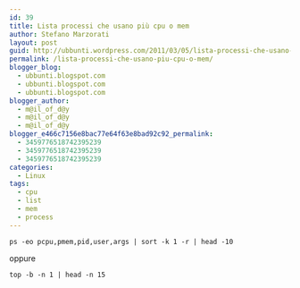 ```yaml
---
id: 39
title: Lista processi che usano più cpu o mem
author: Stefano Marzorati
layout: post
guid: http://ubbunti.wordpress.com/2011/03/05/lista-processi-che-usano-piu-cpu-o-mem
permalink: /lista-processi-che-usano-piu-cpu-o-mem/
blogger_blog:
  - ubbunti.blogspot.com
  - ubbunti.blogspot.com
  - ubbunti.blogspot.com
blogger_author:
  - m@il_of_d@y
  - m@il_of_d@y
  - m@il_of_d@y
blogger_e466c7156e8bac77e64f63e8bad92c92_permalink:
  - 3459776518742395239
  - 3459776518742395239
  - 3459776518742395239
categories:
  - Linux
tags:
  - cpu
  - list
  - mem
  - process
---
```

`ps -eo pcpu,pmem,pid,user,args | sort -k 1 -r | head -10`

oppure

`top -b -n 1 | head -n 15`